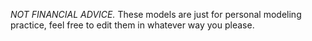 *NOT FINANCIAL ADVICE.*
These models are just for personal modeling practice, feel free to edit them in whatever way you please.
